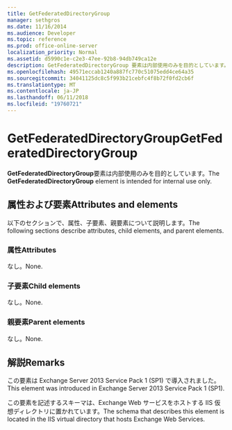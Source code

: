 ```yaml
---
title: GetFederatedDirectoryGroup
manager: sethgros
ms.date: 11/16/2014
ms.audience: Developer
ms.topic: reference
ms.prod: office-online-server
localization_priority: Normal
ms.assetid: d5990c1e-c2e3-47ee-92b8-94db749ca12e
description: GetFederatedDirectoryGroup 要素は内部使用のみを目的としています。
ms.openlocfilehash: 49571eccab1240a887fc770c51075edd4ce64a35
ms.sourcegitcommit: 34041125dc8c5f993b21cebfc4f8b72f0fd2cb6f
ms.translationtype: MT
ms.contentlocale: ja-JP
ms.lasthandoff: 06/11/2018
ms.locfileid: "19760721"
---
```

# <a name="getfederateddirectorygroup"></a><span data-ttu-id="7cb1f-103">GetFederatedDirectoryGroup</span><span class="sxs-lookup"><span data-stu-id="7cb1f-103">GetFederatedDirectoryGroup</span></span>

<span data-ttu-id="7cb1f-104">**GetFederatedDirectoryGroup**要素は内部使用のみを目的としています。</span><span class="sxs-lookup"><span data-stu-id="7cb1f-104">The **GetFederatedDirectoryGroup** element is intended for internal use only.</span></span> 

## <a name="attributes-and-elements"></a><span data-ttu-id="7cb1f-105">属性および要素</span><span class="sxs-lookup"><span data-stu-id="7cb1f-105">Attributes and elements</span></span>

<span data-ttu-id="7cb1f-106">以下のセクションで、属性、子要素、親要素について説明します。</span><span class="sxs-lookup"><span data-stu-id="7cb1f-106">The following sections describe attributes, child elements, and parent elements.</span></span>
  
### <a name="attributes"></a><span data-ttu-id="7cb1f-107">属性</span><span class="sxs-lookup"><span data-stu-id="7cb1f-107">Attributes</span></span>

<span data-ttu-id="7cb1f-108">なし。</span><span class="sxs-lookup"><span data-stu-id="7cb1f-108">None.</span></span>
  
### <a name="child-elements"></a><span data-ttu-id="7cb1f-109">子要素</span><span class="sxs-lookup"><span data-stu-id="7cb1f-109">Child elements</span></span>

<span data-ttu-id="7cb1f-110">なし。</span><span class="sxs-lookup"><span data-stu-id="7cb1f-110">None.</span></span>
  
### <a name="parent-elements"></a><span data-ttu-id="7cb1f-111">親要素</span><span class="sxs-lookup"><span data-stu-id="7cb1f-111">Parent elements</span></span>

<span data-ttu-id="7cb1f-112">なし。</span><span class="sxs-lookup"><span data-stu-id="7cb1f-112">None.</span></span>
  
## <a name="remarks"></a><span data-ttu-id="7cb1f-113">解説</span><span class="sxs-lookup"><span data-stu-id="7cb1f-113">Remarks</span></span>

<span data-ttu-id="7cb1f-114">この要素は Exchange Server 2013 Service Pack 1 (SP1) で導入されました。</span><span class="sxs-lookup"><span data-stu-id="7cb1f-114">This element was introduced in Exchange Server 2013 Service Pack 1 (SP1).</span></span>
  
<span data-ttu-id="7cb1f-115">この要素を記述するスキーマは、Exchange Web サービスをホストする IIS 仮想ディレクトリに置かれています。</span><span class="sxs-lookup"><span data-stu-id="7cb1f-115">The schema that describes this element is located in the IIS virtual directory that hosts Exchange Web Services.</span></span>
  


